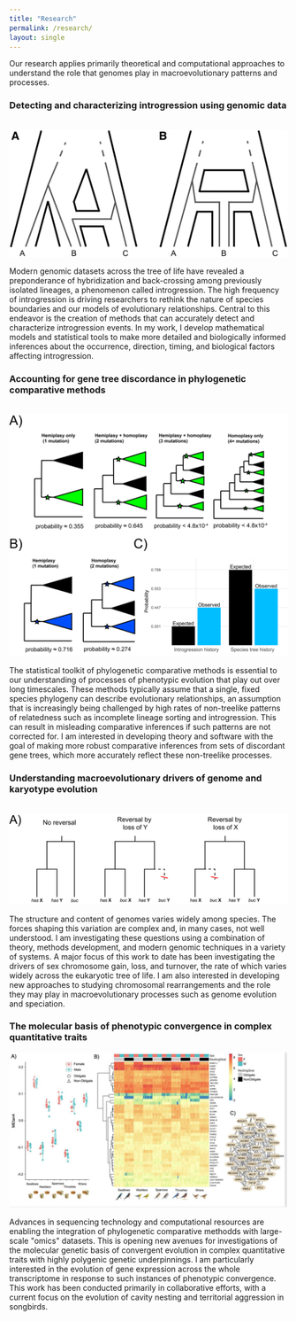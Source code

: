 ```yaml
---
title: "Research"
permalink: /research/
layout: single
---
```


Our research applies primarily theoretical and computational approaches to understand
the role that genomes play in macroevolutionary patterns and processes.  

### Detecting and characterizing introgression using genomic data
&nbsp;  
![Figure 3 from Hibbins & Hahn 2019 (Genetics)](../images/research_1.jpg)

Modern genomic datasets across the tree of life have revealed a preponderance of 
hybridization and back-crossing among previously isolated lineages, a phenomenon 
called introgression. The high frequency of introgression is driving researchers 
to rethink the nature of species boundaries and our models of evolutionary relationships. 
Central to this endeavor is the creation of methods that can accurately detect and 
characterize introgression events. In my work, I develop mathematical models and 
statistical tools to make more detailed and biologically informed inferences about 
the occurrence, direction, timing, and biological factors affecting introgression.

### Accounting for gene tree discordance in phylogenetic comparative methods 
&nbsp;
![Figure 6 from Hibbins et al. 2020 (eLife)](../images/research_2.png)

The statistical toolkit of phylogenetic comparative methods is essential to our
understanding of processes of phenotypic evolution that play out over long timescales. 
These methods typically assume that a single, fixed species phylogeny can
describe evolutionary relationships, an assumption that is increasingly 
being challenged by high rates of non-treelike patterns of relatedness such
as incomplete lineage sorting and introgression. This can result in misleading
comparative inferences if such patterns are not corrected for. I am interested
in developing theory and software with the goal of making more robust comparative
inferences from sets of discordant gene trees, which more accurately reflect these
non-treelike processes.

### Understanding macroevolutionary drivers of genome and karyotype evolution
&nbsp;
![Figure from Hibbins et al. 2023 (BioRxiv)](../images/research_3.png)

The structure and content of genomes varies widely among species. 
The forces shaping this variation are complex and, in many cases, 
not well understood. I am investigating these questions using a combination 
of theory, methods development, and modern genomic techniques in a variety of 
systems. A major focus of this work to date has been investigating the drivers
of sex chromosome gain, loss, and turnover, the rate of which varies widely
across the eukaryotic tree of life. I am also interested in developing new
approaches to studying chromosomal rearrangements and the role they may
play in macroevolutionary processes such as genome evolution and speciation.

### The molecular basis of phenotypic convergence in complex quantitative traits
![Figure from Lipshutz, Hibbins et al. 2023 (BioRxiv)](../images/research_4.jpg)

Advances in sequencing technology and computational resources are enabling the 
integration of phylogenetic comparative methodds with large-scale "omics" 
datasets. This is opening new avenues for investigations of the molecular
genetic basis of convergent evolution in complex quantitative traits with 
highly polygenic genetic underpinnings. I am particularly interested in the 
evolution of gene expression across the whole transcriptome in response to 
such instances of phenotypic convergence. This work has been conducted 
primarily in collaborative efforts, with a current focus on the evolution of 
cavity nesting and territorial aggression in songbirds.
